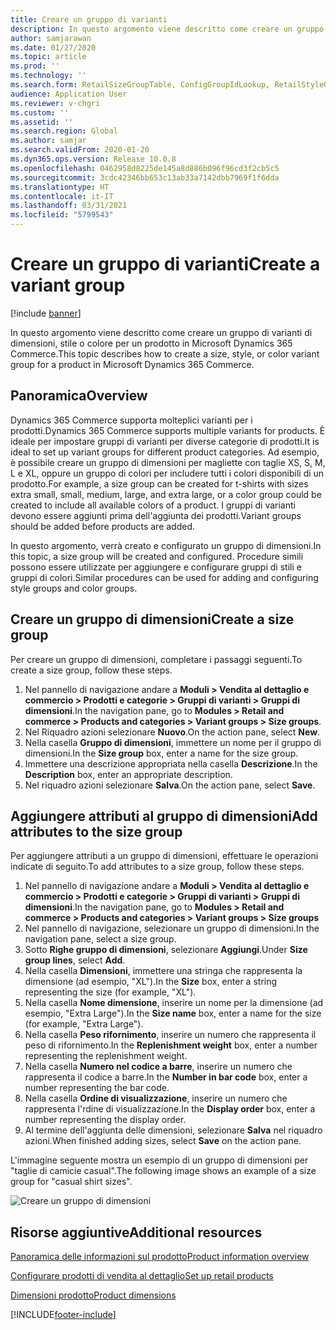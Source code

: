 ```yaml
---
title: Creare un gruppo di varianti
description: In questo argomento viene descritto come creare un gruppo di varianti di dimensioni, stile o colore per un prodotto in Microsoft Dynamics 365 Commerce.
author: samjarawan
ms.date: 01/27/2020
ms.topic: article
ms.prod: ''
ms.technology: ''
ms.search.form: RetailSizeGroupTable, ConfigGroupIdLookup, RetailStyleGroupTable
audience: Application User
ms.reviewer: v-chgri
ms.custom: ''
ms.assetid: ''
ms.search.region: Global
ms.author: samjar
ms.search.validFrom: 2020-01-20
ms.dyn365.ops.version: Release 10.0.8
ms.openlocfilehash: 0462958d8225de145a8d886b096f96cd3f2cb5c5
ms.sourcegitcommit: 3cdc42346bb653c13ab33a7142dbb7969f1f6dda
ms.translationtype: HT
ms.contentlocale: it-IT
ms.lasthandoff: 03/31/2021
ms.locfileid: "5799543"
---
```

# <a name="create-a-variant-group"></a><span data-ttu-id="4b6f9-103">Creare un gruppo di varianti</span><span class="sxs-lookup"><span data-stu-id="4b6f9-103">Create a variant group</span></span>


[!include [banner](includes/banner.md)]

<span data-ttu-id="4b6f9-104">In questo argomento viene descritto come creare un gruppo di varianti di dimensioni, stile o colore per un prodotto in Microsoft Dynamics 365 Commerce.</span><span class="sxs-lookup"><span data-stu-id="4b6f9-104">This topic describes how to create a size, style, or color variant group for a product in Microsoft Dynamics 365 Commerce.</span></span>

## <a name="overview"></a><span data-ttu-id="4b6f9-105">Panoramica</span><span class="sxs-lookup"><span data-stu-id="4b6f9-105">Overview</span></span>

<span data-ttu-id="4b6f9-106">Dynamics 365 Commerce supporta molteplici varianti per i prodotti.</span><span class="sxs-lookup"><span data-stu-id="4b6f9-106">Dynamics 365 Commerce supports multiple variants for products.</span></span> <span data-ttu-id="4b6f9-107">È ideale per impostare gruppi di varianti per diverse categorie di prodotti.</span><span class="sxs-lookup"><span data-stu-id="4b6f9-107">It is ideal to set up variant groups for different product categories.</span></span> <span data-ttu-id="4b6f9-108">Ad esempio, è possibile creare un gruppo di dimensioni per magliette con taglie XS, S, M, L e XL, oppure un gruppo di colori per includere tutti i colori disponibili di un prodotto.</span><span class="sxs-lookup"><span data-stu-id="4b6f9-108">For example, a size group can be created for t-shirts with sizes extra small, small, medium, large, and extra large, or a color group could be created to include all available colors of a product.</span></span> <span data-ttu-id="4b6f9-109">I gruppi di varianti devono essere aggiunti prima dell'aggiunta dei prodotti.</span><span class="sxs-lookup"><span data-stu-id="4b6f9-109">Variant groups should be added before products are added.</span></span>

<span data-ttu-id="4b6f9-110">In questo argomento, verrà creato e configurato un gruppo di dimensioni.</span><span class="sxs-lookup"><span data-stu-id="4b6f9-110">In this topic, a size group will be created and configured.</span></span> <span data-ttu-id="4b6f9-111">Procedure simili possono essere utilizzate per aggiungere e configurare gruppi di stili e gruppi di colori.</span><span class="sxs-lookup"><span data-stu-id="4b6f9-111">Similar procedures can be used for adding and configuring style groups and color groups.</span></span>

## <a name="create-a-size-group"></a><span data-ttu-id="4b6f9-112">Creare un gruppo di dimensioni</span><span class="sxs-lookup"><span data-stu-id="4b6f9-112">Create a size group</span></span>

<span data-ttu-id="4b6f9-113">Per creare un gruppo di dimensioni, completare i passaggi seguenti.</span><span class="sxs-lookup"><span data-stu-id="4b6f9-113">To create a size group, follow these steps.</span></span>
 
1. <span data-ttu-id="4b6f9-114">Nel pannello di navigazione andare a **Moduli \> Vendita al dettaglio e commercio \> Prodotti e categorie \> Gruppi di varianti \> Gruppi di dimensioni**.</span><span class="sxs-lookup"><span data-stu-id="4b6f9-114">In the navigation pane, go to **Modules \> Retail and commerce \> Products and categories \> Variant groups \> Size groups**.</span></span>
1. <span data-ttu-id="4b6f9-115">Nel Riquadro azioni selezionare **Nuovo**.</span><span class="sxs-lookup"><span data-stu-id="4b6f9-115">On the action pane, select **New**.</span></span>
1. <span data-ttu-id="4b6f9-116">Nella casella **Gruppo di dimensioni**, immettere un nome per il gruppo di dimensioni.</span><span class="sxs-lookup"><span data-stu-id="4b6f9-116">In the **Size group** box, enter a name for the size group.</span></span>
1. <span data-ttu-id="4b6f9-117">Immettere una descrizione appropriata nella casella **Descrizione**.</span><span class="sxs-lookup"><span data-stu-id="4b6f9-117">In the **Description** box, enter an appropriate description.</span></span>
1. <span data-ttu-id="4b6f9-118">Nel riquadro azioni selezionare **Salva**.</span><span class="sxs-lookup"><span data-stu-id="4b6f9-118">On the action pane, select **Save**.</span></span>

## <a name="add-attributes-to-the-size-group"></a><span data-ttu-id="4b6f9-119">Aggiungere attributi al gruppo di dimensioni</span><span class="sxs-lookup"><span data-stu-id="4b6f9-119">Add attributes to the size group</span></span>

<span data-ttu-id="4b6f9-120">Per aggiungere attributi a un gruppo di dimensioni, effettuare le operazioni indicate di seguito.</span><span class="sxs-lookup"><span data-stu-id="4b6f9-120">To add attributes to a size group, follow these steps.</span></span>

1. <span data-ttu-id="4b6f9-121">Nel pannello di navigazione andare a **Moduli \> Vendita al dettaglio e commercio \> Prodotti e categorie \> Gruppi di varianti \> Gruppi di dimensioni**.</span><span class="sxs-lookup"><span data-stu-id="4b6f9-121">In the navigation pane, go to **Modules \> Retail and commerce \> Products and categories \> Variant groups \> Size groups**</span></span>
1. <span data-ttu-id="4b6f9-122">Nel pannello di navigazione, selezionare un gruppo di dimensioni.</span><span class="sxs-lookup"><span data-stu-id="4b6f9-122">In the navigation pane, select a size group.</span></span>
1. <span data-ttu-id="4b6f9-123">Sotto **Righe gruppo di dimensioni**, selezionare **Aggiungi**.</span><span class="sxs-lookup"><span data-stu-id="4b6f9-123">Under **Size group lines**, select **Add**.</span></span>
1. <span data-ttu-id="4b6f9-124">Nella casella **Dimensioni**, immettere una stringa che rappresenta la dimensione (ad esempio, "XL").</span><span class="sxs-lookup"><span data-stu-id="4b6f9-124">In the **Size** box, enter a string representing the size (for example, "XL").</span></span>
1. <span data-ttu-id="4b6f9-125">Nella casella **Nome dimensione**, inserire un nome per la dimensione (ad esempio, "Extra Large").</span><span class="sxs-lookup"><span data-stu-id="4b6f9-125">In the **Size name** box, enter a name for the size (for example, "Extra Large").</span></span>
1. <span data-ttu-id="4b6f9-126">Nella casella **Peso rifornimento**, inserire un numero che rappresenta il peso di rifornimento.</span><span class="sxs-lookup"><span data-stu-id="4b6f9-126">In the **Replenishment weight** box, enter a number representing the replenishment weight.</span></span>
1. <span data-ttu-id="4b6f9-127">Nella casella **Numero nel codice a barre**, inserire un numero che rappresenta il codice a barre.</span><span class="sxs-lookup"><span data-stu-id="4b6f9-127">In the **Number in bar code** box, enter a number representing the bar code.</span></span>
1. <span data-ttu-id="4b6f9-128">Nella casella **Ordine di visualizzazione**, inserire un numero che rappresenta l'rdine di visualizzazione.</span><span class="sxs-lookup"><span data-stu-id="4b6f9-128">In the **Display order** box, enter a number representing the display order.</span></span>
1. <span data-ttu-id="4b6f9-129">Al termine dell'aggiunta delle dimensioni, selezionare **Salva** nel riquadro azioni.</span><span class="sxs-lookup"><span data-stu-id="4b6f9-129">When finished adding sizes, select **Save** on the action pane.</span></span>

<span data-ttu-id="4b6f9-130">L'immagine seguente mostra un esempio di un gruppo di dimensioni per "taglie di camicie casual".</span><span class="sxs-lookup"><span data-stu-id="4b6f9-130">The following image shows an example of a size group for "casual shirt sizes".</span></span>

![Creare un gruppo di dimensioni](media/create-variant-group.png)

## <a name="additional-resources"></a><span data-ttu-id="4b6f9-132">Risorse aggiuntive</span><span class="sxs-lookup"><span data-stu-id="4b6f9-132">Additional resources</span></span>

[<span data-ttu-id="4b6f9-133">Panoramica delle informazioni sul prodotto</span><span class="sxs-lookup"><span data-stu-id="4b6f9-133">Product information overview</span></span>](../supply-chain/pim/product-information.md?toc=/dynamics365/commerce/toc.json)

[<span data-ttu-id="4b6f9-134">Configurare prodotti di vendita al dettaglio</span><span class="sxs-lookup"><span data-stu-id="4b6f9-134">Set up retail products</span></span>](set-up-retail-products.md)

[<span data-ttu-id="4b6f9-135">Dimensioni prodotto</span><span class="sxs-lookup"><span data-stu-id="4b6f9-135">Product dimensions</span></span>](../supply-chain/pim/product-dimensions.md?toc=/dynamics365/commerce/toc.json)


[!INCLUDE[footer-include](../includes/footer-banner.md)]